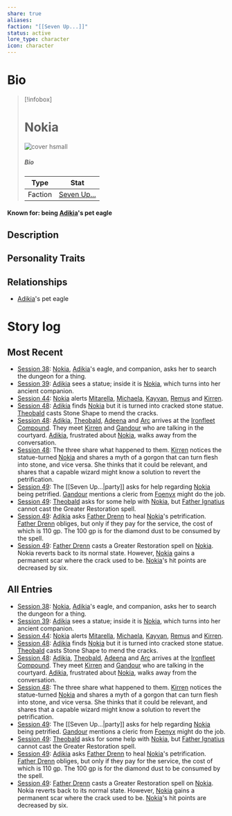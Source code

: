 ```yaml
---
share: true
aliases: 
faction: "[[Seven Up...]]"
status: active
lore_type: character
icon: character
---
```

# Bio
> [!infobox]
> # Nokia
> ![cover hsmall](insertimage.png)
> ##### Bio
> | Type | Stat |
> | ---- | ---- |
> | Faction| [Seven Up...](../../Factions/Seven%20Up....md)| 
#### Known for: being [Adikia](../Adikia%20Unalome.md)'s pet eagle
## Description
## Personality Traits
## Relationships
- [Adikia](../Adikia%20Unalome.md)'s pet eagle
# Story log
## Most Recent
- [Session 38](../../Session%20Log/Session%2038.md): [Nokia](Nokia.md), [Adikia](Adikia%20Unalome.md)'s eagle, and companion, asks her to search the dungeon for a thing.
- [Session 39](../../Session%20Log/Session%2039.md): [Adikia](Adikia%20Unalome.md) sees a statue; inside it is [Nokia](Nokia.md), which turns into her ancient companion.
- [Session 44](../../Session%20Log/Session%2044.md): [Nokia](Nokia.md) alerts [Mitarella](Mitarella%20Randall.md), [Michaela](Michaela%20Randall.md), [Kayvan](Kayvan%20Acquermann.md), [Remus](Remus%20Kyp.md) and [Kirren](Kirren%20Acquermann.md).
- [Session 48](../../Session%20Log/Session%2048.md): [Adikia](Adikia%20Unalome.md) finds [Nokia](Nokia.md) but it is turned into cracked stone statue. [Theobald](Theobald%20Clayhollow.md) casts Stone Shape to mend the cracks.
- [Session 48](../../Session%20Log/Session%2048.md): [Adikia](Adikia%20Unalome.md), [Theobald](Theobald%20Clayhollow.md), [Adeena](Adeena%20Oberon.md) and [Arc](Arc.md) arrives at the [Ironfleet Compound](Ironfleet%20Compound.md). They meet [Kirren](Kirren%20Acquermann.md) and [Gandour](Gandour%20Ironfleet.md) who are talking in the courtyard. [Adikia](Adikia%20Unalome.md), frustrated about [Nokia](Nokia.md), walks away from the conversation.
- [Session 48](../../Session%20Log/Session%2048.md): The three share what happened to them. [Kirren](Kirren%20Acquermann.md) notices the statue-turned [Nokia](Nokia.md) and shares a myth of a gorgon that can turn flesh into stone, and vice versa. She thinks that it could be relevant, and shares that a capable wizard might know a solution to revert the petrification.
- [Session 49](../../Session%20Log/Session%2049.md): The [[Seven Up...|party]] asks for help regarding [Nokia](Nokia.md) being petrified. [Gandour](Gandour%20Ironfleet.md) mentions a cleric from [Foenyx](Foenyx%20District.md) might do the job.
- [Session 49](../../Session%20Log/Session%2049.md): [Theobald](Theobald%20Clayhollow.md) asks for some help with [Nokia](Nokia.md), but [Father Ignatius](Ignatius%20Lavell.md) cannot cast the Greater Restoration spell.
- [Session 49](../../Session%20Log/Session%2049.md): [Adikia](Adikia%20Unalome.md) asks [Father Drenn](Drenn%20Halyx.md) to heal [Nokia](Nokia.md)'s petrification. [Father Drenn](Drenn%20Halyx.md) obliges, but only if they pay for the service, the cost of which is 110 gp. The 100 gp is for the diamond dust to be consumed by the spell.
- [Session 49](../../Session%20Log/Session%2049.md): [Father Drenn](Drenn%20Halyx.md) casts a Greater Restoration spell on [Nokia](Nokia.md). Nokia reverts back to its normal state. However, [Nokia](Nokia.md) gains a permanent scar where the crack used to be. [Nokia](Nokia.md)'s hit points are decreased by six.

## All Entries
- [Session 38](../../Session%20Log/Session%2038.md): [Nokia](Nokia.md), [Adikia](Adikia%20Unalome.md)'s eagle, and companion, asks her to search the dungeon for a thing.
- [Session 39](../../Session%20Log/Session%2039.md): [Adikia](Adikia%20Unalome.md) sees a statue; inside it is [Nokia](Nokia.md), which turns into her ancient companion.
- [Session 44](../../Session%20Log/Session%2044.md): [Nokia](Nokia.md) alerts [Mitarella](Mitarella%20Randall.md), [Michaela](Michaela%20Randall.md), [Kayvan](Kayvan%20Acquermann.md), [Remus](Remus%20Kyp.md) and [Kirren](Kirren%20Acquermann.md).
- [Session 48](../../Session%20Log/Session%2048.md): [Adikia](Adikia%20Unalome.md) finds [Nokia](Nokia.md) but it is turned into cracked stone statue. [Theobald](Theobald%20Clayhollow.md) casts Stone Shape to mend the cracks.
- [Session 48](../../Session%20Log/Session%2048.md): [Adikia](Adikia%20Unalome.md), [Theobald](Theobald%20Clayhollow.md), [Adeena](Adeena%20Oberon.md) and [Arc](Arc.md) arrives at the [Ironfleet Compound](Ironfleet%20Compound.md). They meet [Kirren](Kirren%20Acquermann.md) and [Gandour](Gandour%20Ironfleet.md) who are talking in the courtyard. [Adikia](Adikia%20Unalome.md), frustrated about [Nokia](Nokia.md), walks away from the conversation.
- [Session 48](../../Session%20Log/Session%2048.md): The three share what happened to them. [Kirren](Kirren%20Acquermann.md) notices the statue-turned [Nokia](Nokia.md) and shares a myth of a gorgon that can turn flesh into stone, and vice versa. She thinks that it could be relevant, and shares that a capable wizard might know a solution to revert the petrification.
- [Session 49](../../Session%20Log/Session%2049.md): The [[Seven Up...|party]] asks for help regarding [Nokia](Nokia.md) being petrified. [Gandour](Gandour%20Ironfleet.md) mentions a cleric from [Foenyx](Foenyx%20District.md) might do the job.
- [Session 49](../../Session%20Log/Session%2049.md): [Theobald](Theobald%20Clayhollow.md) asks for some help with [Nokia](Nokia.md), but [Father Ignatius](Ignatius%20Lavell.md) cannot cast the Greater Restoration spell.
- [Session 49](../../Session%20Log/Session%2049.md): [Adikia](Adikia%20Unalome.md) asks [Father Drenn](Drenn%20Halyx.md) to heal [Nokia](Nokia.md)'s petrification. [Father Drenn](Drenn%20Halyx.md) obliges, but only if they pay for the service, the cost of which is 110 gp. The 100 gp is for the diamond dust to be consumed by the spell.
- [Session 49](../../Session%20Log/Session%2049.md): [Father Drenn](Drenn%20Halyx.md) casts a Greater Restoration spell on [Nokia](Nokia.md). Nokia reverts back to its normal state. However, [Nokia](Nokia.md) gains a permanent scar where the crack used to be. [Nokia](Nokia.md)'s hit points are decreased by six.
